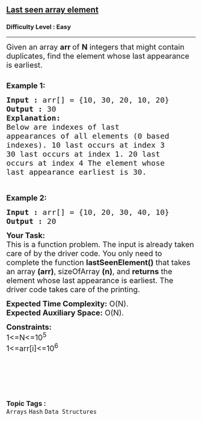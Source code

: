 <h2><a href="https://www.geeksforgeeks.org/problems/last-seen-array-element1501/1?page=1&category=Arrays,Strings,Linked%20List&difficulty=Easy&status=unsolved&sortBy=submissions">Last seen array element</a></h2><h3>Difficulty Level : Easy</h3><hr><div class="problems_problem_content__Xm_eO"><p><span style="font-size:20px">Given an array <strong>arr&nbsp;</strong>of <strong>N</strong> integers that might contain duplicates, find the element whose last appearance is earliest.</span><br>
&nbsp;</p>

<p><span style="font-size:20px"><strong>Example 1:</strong></span></p>

<pre><span style="font-size:20px"><strong>Input :</strong> arr[] = {10, 30, 20, 10, 20}
<strong>Output :</strong> 30
<strong>Explanation:
</strong>Below are indexes of last
appearances of all elements (0 based
indexes). 10 last occurs at index 3
30 last occurs at index 1. 20 last
occurs at index 4 The element whose
last appearance earliest is 30.
</span></pre>

<p>&nbsp;</p>

<p><span style="font-size:20px"><strong>Example 2:</strong></span></p>

<pre><span style="font-size:20px"><strong>Input :</strong> arr[] = {10, 20, 30, 40, 10}
<strong>Output :</strong> 20
</span></pre>

<p><span style="font-size:20px"><strong>Your Task:</strong><br>
This is a function problem. The input is already taken care of by the driver code. You only need to complete the function <strong>lastSeenElement()</strong> that takes an array <strong>(arr)</strong>, sizeOfArray <strong>(n)</strong>, and <strong>returns</strong>&nbsp;the element whose last appearance is earliest. The driver code takes care of the printing.</span></p>

<p><span style="font-size:20px"><strong>Expected Time Complexity:</strong>&nbsp;O(N).<br>
<strong>Expected Auxiliary Space:</strong>&nbsp;O(N).</span></p>

<p><span style="font-size:20px"><strong>Constraints:</strong><br>
1&lt;=N&lt;=10<sup>5</sup><br>
1&lt;=arr[i]&lt;=10<sup>6</sup></span><br>
&nbsp;</p>

<p>&nbsp;</p>

<p>&nbsp;</p>
</div><br><p><span style=font-size:18px><strong>Topic Tags : </strong><br><code>Arrays</code>&nbsp;<code>Hash</code>&nbsp;<code>Data Structures</code>&nbsp;